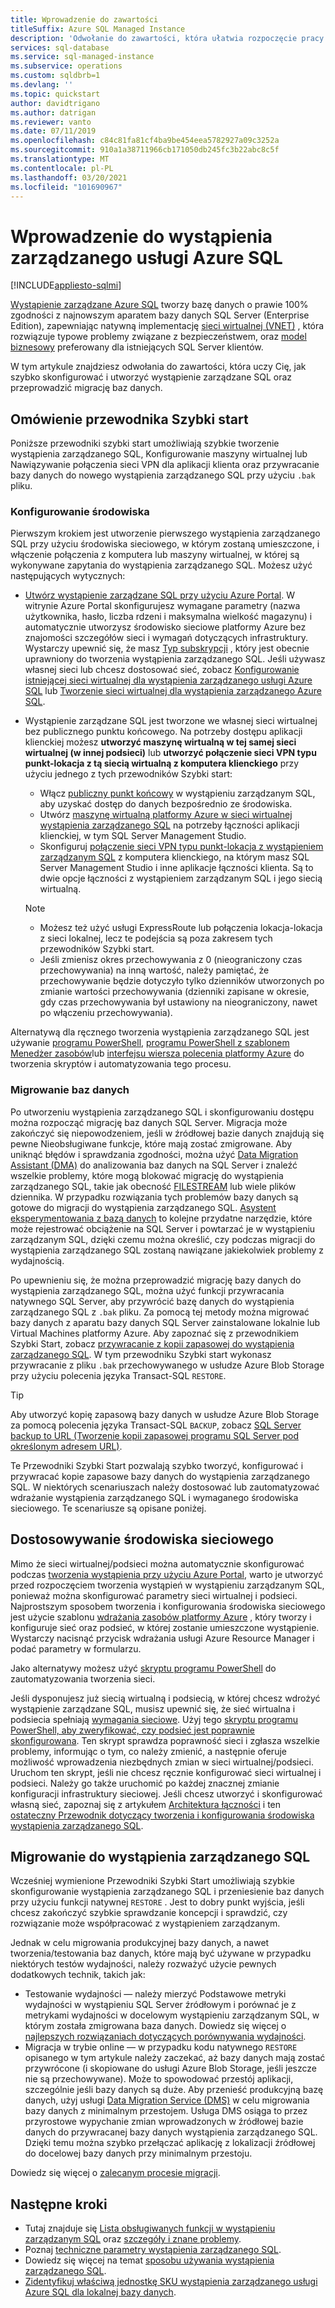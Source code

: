 ```yaml
---
title: Wprowadzenie do zawartości
titleSuffix: Azure SQL Managed Instance
description: 'Odwołanie do zawartości, która ułatwia rozpoczęcie pracy z wystąpieniem zarządzanym usługi Azure SQL. '
services: sql-database
ms.service: sql-managed-instance
ms.subservice: operations
ms.custom: sqldbrb=1
ms.devlang: ''
ms.topic: quickstart
author: davidtrigano
ms.author: datrigan
ms.reviewer: vanto
ms.date: 07/11/2019
ms.openlocfilehash: c84c81fa81cf4ba9be454eea5782927a09c3252a
ms.sourcegitcommit: 910a1a38711966cb171050db245fc3b22abc8c5f
ms.translationtype: MT
ms.contentlocale: pl-PL
ms.lasthandoff: 03/20/2021
ms.locfileid: "101690967"
---
```

# <a name="getting-started-with-azure-sql-managed-instance"></a>Wprowadzenie do wystąpienia zarządzanego usługi Azure SQL
[!INCLUDE[appliesto-sqlmi](../includes/appliesto-sqlmi.md)]

[Wystąpienie zarządzane Azure SQL](sql-managed-instance-paas-overview.md) tworzy bazę danych o prawie 100% zgodności z najnowszym aparatem bazy danych SQL Server (Enterprise Edition), zapewniając natywną implementację [sieci wirtualnej (VNET)](../../virtual-network/virtual-networks-overview.md) , która rozwiązuje typowe problemy związane z bezpieczeństwem, oraz [model biznesowy](https://azure.microsoft.com/pricing/details/sql-database/) preferowany dla istniejących SQL Server klientów.

W tym artykule znajdziesz odwołania do zawartości, która uczy Cię, jak szybko skonfigurować i utworzyć wystąpienie zarządzane SQL oraz przeprowadzić migrację baz danych.

## <a name="quickstart-overview"></a>Omówienie przewodnika Szybki start

Poniższe przewodniki szybki start umożliwiają szybkie tworzenie wystąpienia zarządzanego SQL, Konfigurowanie maszyny wirtualnej lub Nawiązywanie połączenia sieci VPN dla aplikacji klienta oraz przywracanie bazy danych do nowego wystąpienia zarządzanego SQL przy użyciu `.bak` pliku.

### <a name="configure-environment"></a>Konfigurowanie środowiska

Pierwszym krokiem jest utworzenie pierwszego wystąpienia zarządzanego SQL przy użyciu środowiska sieciowego, w którym zostaną umieszczone, i włączenie połączenia z komputera lub maszyny wirtualnej, w której są wykonywane zapytania do wystąpienia zarządzanego SQL. Możesz użyć następujących wytycznych:

- [Utwórz wystąpienie zarządzane SQL przy użyciu Azure Portal](instance-create-quickstart.md). W witrynie Azure Portal skonfigurujesz wymagane parametry (nazwa użytkownika, hasło, liczba rdzeni i maksymalna wielkość magazynu) i automatycznie utworzysz środowisko sieciowe platformy Azure bez znajomości szczegółów sieci i wymagań dotyczących infrastruktury. Wystarczy upewnić się, że masz [Typ subskrypcji](resource-limits.md#supported-subscription-types) , który jest obecnie uprawniony do tworzenia wystąpienia zarządzanego SQL. Jeśli używasz własnej sieci lub chcesz dostosować sieć, zobacz [Konfigurowanie istniejącej sieci wirtualnej dla wystąpienia zarządzanego usługi Azure SQL](vnet-existing-add-subnet.md) lub [Tworzenie sieci wirtualnej dla wystąpienia zarządzanego Azure SQL](virtual-network-subnet-create-arm-template.md).
- Wystąpienie zarządzane SQL jest tworzone we własnej sieci wirtualnej bez publicznego punktu końcowego. Na potrzeby dostępu aplikacji klienckiej możesz **utworzyć maszynę wirtualną w tej samej sieci wirtualnej (w innej podsieci)** lub **utworzyć połączenie sieci VPN typu punkt-lokacja z tą siecią wirtualną z komputera klienckiego** przy użyciu jednego z tych przewodników Szybki start:
  - Włącz [publiczny punkt końcowy](public-endpoint-configure.md) w wystąpieniu zarządzanym SQL, aby uzyskać dostęp do danych bezpośrednio ze środowiska.
  - Utwórz [maszynę wirtualną platformy Azure w sieci wirtualnej wystąpienia zarządzanego SQL](connect-vm-instance-configure.md) na potrzeby łączności aplikacji klienckiej, w tym SQL Server Management Studio.
  - Skonfiguruj [połączenie sieci VPN typu punkt-lokacja z wystąpieniem zarządzanym SQL](point-to-site-p2s-configure.md) z komputera klienckiego, na którym masz SQL Server Management Studio i inne aplikacje łączności klienta. Są to dwie opcje łączności z wystąpieniem zarządzanym SQL i jego siecią wirtualną.

  > [!NOTE]
  > - Możesz też użyć usługi ExpressRoute lub połączenia lokacja-lokacja z sieci lokalnej, lecz te podejścia są poza zakresem tych przewodników Szybki start.
  > - Jeśli zmienisz okres przechowywania z 0 (nieograniczony czas przechowywania) na inną wartość, należy pamiętać, że przechowywanie będzie dotyczyło tylko dzienników utworzonych po zmianie wartości przechowywania (dzienniki zapisane w okresie, gdy czas przechowywania był ustawiony na nieograniczony, nawet po włączeniu przechowywania).

Alternatywą dla ręcznego tworzenia wystąpienia zarządzanego SQL jest używanie [programu PowerShell](scripts/create-configure-managed-instance-powershell.md), [programu PowerShell z szablonem Menedżer zasobów](./create-template-quickstart.md)lub [interfejsu wiersza polecenia platformy Azure](/cli/azure/sql/mi#az-sql-mi-create) do tworzenia skryptów i automatyzowania tego procesu.

### <a name="migrate-your-databases"></a>Migrowanie baz danych

Po utworzeniu wystąpienia zarządzanego SQL i skonfigurowaniu dostępu można rozpocząć migrację baz danych SQL Server. Migracja może zakończyć się niepowodzeniem, jeśli w źródłowej bazie danych znajdują się pewne Nieobsługiwane funkcje, które mają zostać zmigrowane. Aby uniknąć błędów i sprawdzania zgodności, można użyć [Data Migration Assistant (DMA)](https://www.microsoft.com/download/details.aspx?id=53595) do analizowania baz danych na SQL Server i znaleźć wszelkie problemy, które mogą blokować migrację do wystąpienia zarządzanego SQL, takie jak obecność [FILESTREAM](/sql/relational-databases/blob/filestream-sql-server) lub wiele plików dziennika. W przypadku rozwiązania tych problemów bazy danych są gotowe do migracji do wystąpienia zarządzanego SQL. [Asystent eksperymentowania z bazą danych](/sql/dea/database-experimentation-assistant-overview) to kolejne przydatne narzędzie, które może rejestrować obciążenie na SQL Server i powtarzać je w wystąpieniu zarządzanym SQL, dzięki czemu można określić, czy podczas migracji do wystąpienia zarządzanego SQL zostaną nawiązane jakiekolwiek problemy z wydajnością.

Po upewnieniu się, że można przeprowadzić migrację bazy danych do wystąpienia zarządzanego SQL, można użyć funkcji przywracania natywnego SQL Server, aby przywrócić bazę danych do wystąpienia zarządzanego SQL z `.bak` pliku. Za pomocą tej metody można migrować bazy danych z aparatu bazy danych SQL Server zainstalowane lokalnie lub Virtual Machines platformy Azure. Aby zapoznać się z przewodnikiem Szybki Start, zobacz [przywracanie z kopii zapasowej do wystąpienia zarządzanego SQL](restore-sample-database-quickstart.md). W tym przewodniku Szybki start wykonasz przywracanie z pliku `.bak` przechowywanego w usłudze Azure Blob Storage przy użyciu polecenia języka Transact-SQL `RESTORE`.

> [!TIP]
> Aby utworzyć kopię zapasową bazy danych w usłudze Azure Blob Storage za pomocą polecenia języka Transact-SQL `BACKUP`, zobacz [SQL Server backup to URL (Tworzenie kopii zapasowej programu SQL Server pod określonym adresem URL)](/sql/relational-databases/backup-restore/sql-server-backup-to-url).

Te Przewodniki Szybki Start pozwalają szybko tworzyć, konfigurować i przywracać kopie zapasowe bazy danych do wystąpienia zarządzanego SQL. W niektórych scenariuszach należy dostosować lub zautomatyzować wdrażanie wystąpienia zarządzanego SQL i wymaganego środowiska sieciowego. Te scenariusze są opisane poniżej.

## <a name="customize-network-environment"></a>Dostosowywanie środowiska sieciowego

Mimo że sieci wirtualnej/podsieci można automatycznie skonfigurować podczas [tworzenia wystąpienia przy użyciu Azure Portal](instance-create-quickstart.md), warto je utworzyć przed rozpoczęciem tworzenia wystąpień w wystąpieniu zarządzanym SQL, ponieważ można skonfigurować parametry sieci wirtualnej i podsieci. Najprostszym sposobem tworzenia i konfigurowania środowiska sieciowego jest użycie szablonu [wdrażania zasobów platformy Azure](virtual-network-subnet-create-arm-template.md) , który tworzy i konfiguruje sieć oraz podsieć, w której zostanie umieszczone wystąpienie. Wystarczy nacisnąć przycisk wdrażania usługi Azure Resource Manager i podać parametry w formularzu.

Jako alternatywy możesz użyć [skryptu programu PowerShell](https://www.powershellmagazine.com/2018/07/23/configuring-azure-environment-to-set-up-azure-sql-database-managed-instance-preview/) do zautomatyzowania tworzenia sieci.

Jeśli dysponujesz już siecią wirtualną i podsiecią, w której chcesz wdrożyć wystąpienie zarządzane SQL, musisz upewnić się, że sieć wirtualna i podsiecia spełniają [wymagania sieciowe](connectivity-architecture-overview.md#network-requirements). Użyj tego [skryptu programu PowerShell, aby zweryfikować, czy podsieć jest poprawnie skonfigurowana](vnet-existing-add-subnet.md). Ten skrypt sprawdza poprawność sieci i zgłasza wszelkie problemy, informując o tym, co należy zmienić, a następnie oferuje możliwość wprowadzenia niezbędnych zmian w sieci wirtualnej/podsieci. Uruchom ten skrypt, jeśli nie chcesz ręcznie konfigurować sieci wirtualnej i podsieci. Należy go także uruchomić po każdej znacznej zmianie konfiguracji infrastruktury sieciowej. Jeśli chcesz utworzyć i skonfigurować własną sieć, zapoznaj się z artykułem [Architektura łączności](connectivity-architecture-overview.md) i ten [ostateczny Przewodnik dotyczący tworzenia i konfigurowania środowiska wystąpienia zarządzanego SQL](https://medium.com/azure-sqldb-managed-instance/the-ultimate-guide-for-creating-and-configuring-azure-sql-managed-instance-environment-91ff58c0be01).

## <a name="migrate-to-a-sql-managed-instance"></a>Migrowanie do wystąpienia zarządzanego SQL

Wcześniej wymienione Przewodniki Szybki Start umożliwiają szybkie skonfigurowanie wystąpienia zarządzanego SQL i przeniesienie baz danych przy użyciu funkcji natywnej `RESTORE` . Jest to dobry punkt wyjścia, jeśli chcesz zakończyć szybkie sprawdzanie koncepcji i sprawdzić, czy rozwiązanie może współpracować z wystąpieniem zarządzanym.

Jednak w celu migrowania produkcyjnej bazy danych, a nawet tworzenia/testowania baz danych, które mają być używane w przypadku niektórych testów wydajności, należy rozważyć użycie pewnych dodatkowych technik, takich jak:

- Testowanie wydajności — należy mierzyć Podstawowe metryki wydajności w wystąpieniu SQL Server źródłowym i porównać je z metrykami wydajności w docelowym wystąpieniu zarządzanym SQL, w którym została zmigrowana baza danych. Dowiedz się więcej o [najlepszych rozwiązaniach dotyczących porównywania wydajności](https://techcommunity.microsoft.com/t5/Azure-SQL-Database/The-best-practices-for-performance-comparison-between-Azure-SQL/ba-p/683210).
- Migracja w trybie online — w przypadku kodu natywnego `RESTORE` opisanego w tym artykule należy zaczekać, aż bazy danych mają zostać przywrócone (i skopiowane do usługi Azure Blob Storage, jeśli jeszcze nie są przechowywane). Może to spowodować przestój aplikacji, szczególnie jeśli bazy danych są duże. Aby przenieść produkcyjną bazę danych, użyj usługi [Data Migration Service (DMS)](../../dms/tutorial-sql-server-to-managed-instance.md?toc=%2fazure%2fsql-database%2ftoc.json) w celu migrowania bazy danych z minimalnym przestojem. Usługa DMS osiąga to przez przyrostowe wypychanie zmian wprowadzonych w źródłowej bazie danych do przywracanej bazy danych wystąpienia zarządzanego SQL. Dzięki temu można szybko przełączać aplikację z lokalizacji źródłowej do docelowej bazy danych przy minimalnym przestoju.

Dowiedz się więcej o [zalecanym procesie migracji](migrate-to-instance-from-sql-server.md).

## <a name="next-steps"></a>Następne kroki

- Tutaj znajduje się [Lista obsługiwanych funkcji w wystąpieniu zarządzanym SQL](../database/features-comparison.md) oraz [szczegóły i znane problemy](transact-sql-tsql-differences-sql-server.md).
- Poznaj [techniczne parametry wystąpienia zarządzanego SQL](resource-limits.md#service-tier-characteristics).
- Dowiedz się więcej na temat [sposobu używania wystąpienia zarządzanego SQL](how-to-content-reference-guide.md).
- [Zidentyfikuj właściwą jednostkę SKU wystąpienia zarządzanego usługi Azure SQL dla lokalnej bazy danych](/sql/dma/dma-sku-recommend-sql-db/).